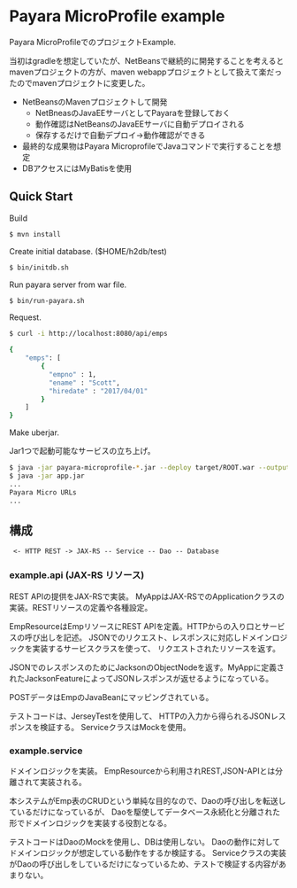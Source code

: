 Payara MicroProfile example
==========================

Payara MicroProfileでのプロジェクトExample.

当初はgradleを想定していたが、NetBeansで継続的に開発することを考えるとmavenプロジェクトの方が、maven webappプロジェクトとして扱えて楽だったのでmavenプロジェクトに変更した。

- NetBeansのMavenプロジェクトして開発
    - NetBneasのJavaEEサーバとしてPayaraを登録しておく
    - 動作確認はNetBeansのJavaEEサーバに自動デプロイされる
    - 保存するだけで自動デプロイ->動作確認ができる
- 最終的な成果物はPayara MicroprofileでJavaコマンドで実行することを想定
- DBアクセスにはMyBatisを使用


Quick Start
-------------------

Build

```bash
$ mvn install
```


Create initial database. ($HOME/h2db/test)

```bash
$ bin/initdb.sh
```

Run payara server from war file.

```bash
$ bin/run-payara.sh
```

Request.

```bash
$ curl -i http://localhost:8080/api/emps

{
    "emps": [
        {
          "empno" : 1,
          "ename" : "Scott",
          "hiredate" : "2017/04/01"
        }
    ]
}
```

Make uberjar.

Jar1つで起動可能なサービスの立ち上げ。

```bash
$ java -jar payara-microprofile-*.jar --deploy target/ROOT.war --outputuberjar app.jar
$ java -jar app.jar
...
Payara Micro URLs
...
```

構成
-------

```
 <- HTTP REST -> JAX-RS -- Service -- Dao -- Database

```

### example.api (JAX-RS リソース)

REST APIの提供をJAX-RSで実装。 MyAppはJAX-RSでのApplicationクラスの実装。RESTリソースの定義や各種設定。

EmpResourceはEmpリソースにREST APIを定義。HTTPからの入り口とサービスの呼び出しを記述。
JSONでのリクエスト、レスポンスに対応しドメインロジックを実装するサービスクラスを使って、
リクエストされたリソースを返す。

JSONでのレスポンスのためにJacksonのObjectNodeを返す。MyAppに定義されたJacksonFeatureによってJSONレスポンスが返せるようになっている。

POSTデータはEmpのJavaBeanにマッピングされている。

テストコードは、JerseyTestを使用して、 HTTPの入力から得られるJSONレスポンスを検証する。
ServiceクラスはMockを使用。


### example.service 

ドメインロジックを実装。 EmpResourceから利用されREST,JSON-APIとは分離されて実装される。

本システムがEmp表のCRUDという単純な目的なので、Daoの呼び出しを転送しているだけになっているが、
Daoを駆使してデータベース永続化と分離された形でドメインロジックを実装する役割となる。

テストコードはDaoのMockを使用し、DBは使用しない。
Daoの動作に対してドメインロジックが想定している動作をするか検証する。
Serviceクラスの実装がDaoの呼び出しをしているだけになっているため、テストで検証する内容があまりない。


